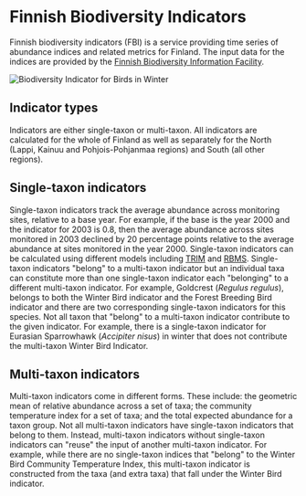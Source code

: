 # Finnish Biodiversity Indicators

Finnish biodiversity indicators (FBI) is a service providing time series of
abundance indices and related metrics for Finland. The input data for the 
indices are provided by the
[Finnish Biodiversity Information Facility](https://laji.fi "FinBIF").

![Biodiversity Indicator for Birds in Winter](https://indicators.laji.fi/svg/wb "Winter Birds")

## Indicator types

Indicators are either single-taxon or multi-taxon. All indicators are calculated
for the whole of Finland as well as separately for the North (Lappi, Kainuu and
Pohjois-Pohjanmaa regions) and South (all other regions).

## Single-taxon indicators

Single-taxon indicators track the average abundance across monitoring sites,
relative to a base year. For example, if the base is the year 2000 and the
indicator for 2003 is 0.8, then the average abundance across sites monitored in
2003 declined by 20 percentage points relative to the average abundance at sites
monitored in the year 2000. Single-taxon indicators can be calculated using
different models including
[TRIM](https://github.com/SNStatComp/rtrim/ "rtrim Github Repository") and
[RBMS](https://retoschmucki.github.io/rbms/ "rbms Website"). Single-taxon
indicators "belong" to a multi-taxon indicator but an individual taxa can
constitute more than one single-taxon indicator each "belonging" to a different
multi-taxon indicator. For example, Goldcrest (_Regulus regulus_), belongs to
both the Winter Bird indicator and the Forest Breeding Bird indicator and there
are two corresponding single-taxon indicators for this species. Not all taxon
that "belong" to a multi-taxon indicator contribute to the given indicator. For
example,  there is a single-taxon indicator for Eurasian Sparrowhawk
(_Accipiter nisus_) in winter that does not contribute the multi-taxon Winter
Bird Indicator.

## Multi-taxon indicators

Multi-taxon indicators come in different forms. These include: the geometric
mean of relative abundance across a set of taxa; the community temperature index
for a set of taxa; and the total expected abundance for a taxon group. Not all
multi-taxon indicators have single-taxon indicators that belong to them.
Instead, multi-taxon indicators without single-taxon indicators can "reuse" the
input of another multi-taxon indicator. For example, while there are no
single-taxon indices that "belong" to the Winter Bird Community Temperature
Index, this multi-taxon indicator is constructed from the taxa (and extra taxa)
that fall under the Winter Bird indicator.
